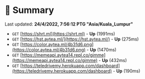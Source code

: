 # 📖 Summary
Last updated: **24/4/2022, 7:56:12 PTG "Asia/Kuala_Lumpur"**

- `GET` [https://shrt.ml](https://shrt.ml) - **Up** (1991ms)
- `GET` [https://hst.aytea.ml/](https://hst.aytea.ml/) - **Up** (275ms)
- `GET` [https://color.aytea.ml/4b31d6.png](https://color.aytea.ml/4b31d6.png) - **Up** (1470ms)
- `GET` [https://memeapi.aytea14.repl.co/gimme](https://memeapi.aytea14.repl.co/gimme) - **Up** (432ms)
- `GET` [https://teledrivemy.herokuapp.com/dashboard](https://teledrivemy.herokuapp.com/dashboard) - **Up** (190ms)
